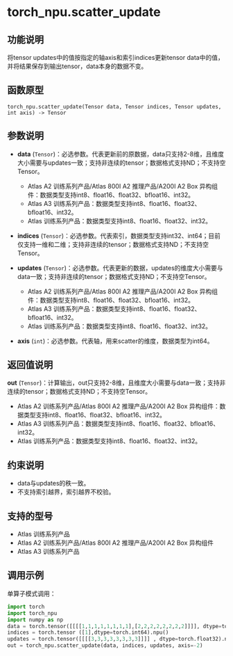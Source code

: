 # torch_npu.scatter_update

## 功能说明

将tensor updates中的值按指定的轴axis和索引indices更新tensor data中的值，并将结果保存到输出tensor，data本身的数据不变。

## 函数原型

```
torch_npu.scatter_update(Tensor data, Tensor indices, Tensor updates, int axis) -> Tensor
```

## 参数说明

- **data** (`Tensor`)：必选参数。代表更新前的原数据，data只支持2-8维，且维度大小需要与updates一致；支持非连续的tensor；数据格式支持ND；不支持空Tensor。
    - <term>Atlas A2 训练系列产品/Atlas 800I A2 推理产品/A200I A2 Box 异构组件</term>：数据类型支持int8、float16、float32、bfloat16、int32。
    - <term>Atlas A3 训练系列产品</term>：数据类型支持int8、float16、float32、bfloat16、int32。
    - <term>Atlas 训练系列产品</term>：数据类型支持int8、float16、float32、int32。

- **indices** (`Tensor`)：必选参数。代表索引，数据类型支持int32、int64；目前仅支持一维和二维；支持非连续的tensor；数据格式支持ND；不支持空Tensor。
- **updates** (`Tensor`)：必选参数。代表更新的数据，updates的维度大小需要与data一致；支持非连续的tensor；数据格式支持ND；不支持空Tensor。
    - <term>Atlas A2 训练系列产品/Atlas 800I A2 推理产品/A200I A2 Box 异构组件</term>：数据类型支持int8、float16、float32、bfloat16、int32。
    - <term>Atlas A3 训练系列产品</term>：数据类型支持int8、float16、float32、bfloat16、int32。
    - <term>Atlas 训练系列产品</term>：数据类型支持int8、float16、float32、int32。

- **axis** (`int`)：必选参数。代表轴，用来scatter的维度，数据类型为int64。

## 返回值说明

**out** (`Tensor`)：计算输出，out只支持2-8维，且维度大小需要与data一致；支持非连续的tensor；数据格式支持ND；不支持空Tensor。

- <term>Atlas A2 训练系列产品/Atlas 800I A2 推理产品/A200I A2 Box 异构组件</term>：数据类型支持int8、float16、float32、bfloat16、int32。
- <term>Atlas A3 训练系列产品</term>：数据类型支持int8、float16、float32、bfloat16、int32。
- <term>Atlas 训练系列产品</term>：数据类型支持int8、float16、float32、int32。

## 约束说明

- data与updates的秩一致。
- 不支持索引越界，索引越界不校验。

## 支持的型号

- <term>Atlas 训练系列产品</term>
- <term>Atlas A2 训练系列产品/Atlas 800I A2 推理产品/A200I A2 Box 异构组件</term>
- <term>Atlas A3 训练系列产品</term>


## 调用示例

单算子模式调用：

```python
import torch
import torch_npu
import numpy as np
data = torch.tensor([[[[1,1,1,1,1,1,1,1],[2,2,2,2,2,2,2,2]]]], dtype=torch.float32).npu()
indices = torch.tensor ([1],dtype=torch.int64).npu()
updates = torch.tensor([[[[3,3,3,3,3,3,3,3]]]] , dtype=torch.float32).npu()
out = torch_npu.scatter_update(data, indices, updates, axis=-2)
```

